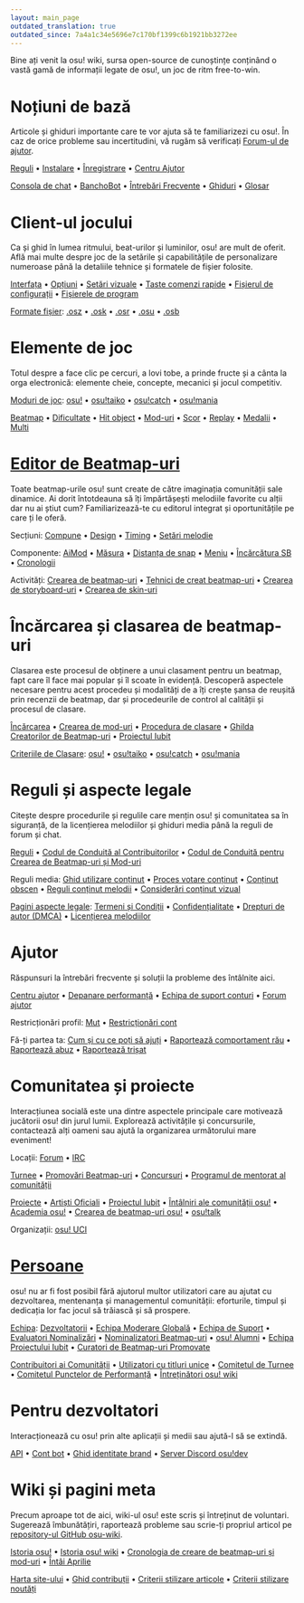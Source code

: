 ```yaml
---
layout: main_page
outdated_translation: true
outdated_since: 7a4a1c34e5696e7c170bf1399c6b1921bb3272ee
---
```


<div class="wiki-main-page__blurb">
Bine ați venit la osu! wiki, sursa open-source de cunoștințe conținând o vastă gamă de informații legate de osu!, un joc de ritm free-to-win.
</div>

<div class="wiki-main-page__panels">
<div class="wiki-main-page-panel wiki-main-page-panel--full">

# Noțiuni de bază

Articole și ghiduri importante care te vor ajuta să te familiarizezi cu osu!. În caz de orice probleme sau incertitudini, vă rugăm să verificați [Forum-ul de ajutor](https://osu.ppy.sh/forum/5).

[Reguli](/wiki/Rules) • [Instalare](/wiki/Client/Installation) • [Înregistrare](/wiki/Registration) • [Centru Ajutor](/wiki/Help_centre)

[Consola de chat](/wiki/Client/Interface/Chat_console) • [BanchoBot](/wiki/BanchoBot) • [Întrebări Frecvente](/wiki/FAQ) • [Ghiduri](/wiki/Guides) • [Glosar](/wiki/Sitemap)

</div>
<div class="wiki-main-page-panel">

# Client-ul jocului

Ca și ghid în lumea ritmului, beat-urilor și luminilor, osu! are mult de oferit. Află mai multe despre joc de la setările și capabilitățile de personalizare numeroase până la detaliile tehnice și formatele de fișier folosite.

[Interfața](/wiki/Client/Interface) • [Opțiuni](/wiki/Client/Options) • [Setări vizuale](/wiki/Client/Interface/Visual_settings) • [Taste comenzi rapide](/wiki/Client/Keyboard_shortcuts) • [Fișierul de configurații](/wiki/Client/Program_files/User_configuration_file) • [Fișierele de program](/wiki/Client/Program_files)

[Formate fișier](/wiki/Client/File_formats): [.osz](/wiki/Client/File_formats/Osz_(file_format)) • [.osk](/wiki/Client/File_formats/Osk_(file_format)) • [.osr](/wiki/Client/File_formats/Osr_(file_format)) • [.osu](/wiki/Client/File_formats/Osu_(file_format)) • [.osb](/wiki/Client/File_formats/Osb_(file_format))

</div>
<div class="wiki-main-page-panel">

# Elemente de joc

Totul despre a face clic pe cercuri, a lovi tobe, a prinde fructe și a cânta la orga electronică: elemente cheie, concepte, mecanici și jocul competitiv.

[Moduri de joc](/wiki/Game_mode): [osu!](/wiki/Game_mode/osu!) • [osu!taiko](/wiki/Game_mode/osu!taiko) • [osu!catch](/wiki/Game_mode/osu!catch) • [osu!mania](/wiki/Game_mode/osu!mania)

[Beatmap](/wiki/Beatmap) • [Dificultate](/wiki/Beatmap/Difficulty) • [Hit object](/wiki/Gameplay/Hit_object) • [Mod-uri](/wiki/Gameplay/Game_modifier) • [Scor](/wiki/Gameplay/Score) • [Replay](/wiki/Gameplay/Replay) • [Medalii](/wiki/Medals) • [Multi](/wiki/Client/Interface/Multiplayer)

</div>
<div class="wiki-main-page-panel">

# [Editor de Beatmap-uri](/wiki/Client/Beatmap_editor)

Toate beatmap-urile osu! sunt create de către imaginația comunității sale dinamice. Ai dorit întotdeauna să îți împărtășești melodiile favorite cu alții dar nu ai știut cum? Familiarizează-te cu editorul integrat și oportunitățile pe care ți le oferă.

Secțiuni: [Compune](/wiki/Client/Beatmap_editor/Compose) • [Design](/wiki/Client/Beatmap_editor/Design) • [Timing](/wiki/Client/Beatmap_editor/Timing) • [Setări melodie](/wiki/Client/Beatmap_editor/Song_Setup)

Componente: [AiMod](/wiki/Client/Beatmap_editor/AiMod) • [Măsura](/wiki/Client/Beatmap_editor/Beat_Snap_Divisor) • [Distanța de snap](/wiki/Client/Beatmap_editor/Distance_snap) • [Meniu](/wiki/Client/Beatmap_editor/Menu) • [Încărcătura SB](/wiki/Client/Beatmap_editor/SB_Load) • [Cronologii](/wiki/Client/Beatmap_editor/Timelines)

Activități: [Crearea de beatmap-uri](/wiki/Beatmapping) • [Tehnici de creat beatmap-uri](/wiki/Beatmapping/Mapping_techniques) • [Crearea de storyboard-uri](/wiki/Storyboard#storyboarding) • [Crearea de skin-uri](/wiki/Skinning)

</div>
<div class="wiki-main-page-panel">

# Încărcarea și clasarea de beatmap-uri

Clasarea este procesul de obținere a unui clasament pentru un beatmap, fapt care îl face mai popular și îl scoate în evidență. Descoperă aspectele necesare pentru acest procedeu și modalități de a îți crește șansa de reușită prin recenzii de beatmap, dar și procedeurile de control al calității și procesul de clasare.

[Încărcarea](/wiki/Beatmapping/Beatmap_submission) • [Crearea de mod-uri](/wiki/Modding) • [Procedura de clasare](/wiki/Beatmap_ranking_procedure) • [Ghilda Creatorilor de Beatmap-uri](/wiki/Community/Mappers_Guild) • [Proiectul Iubit](/wiki/Community/Project_Loved)

[Criteriile de Clasare](/wiki/Ranking_Criteria): [osu!](/wiki/Ranking_Criteria/osu!) • [osu!taiko](/wiki/Ranking_Criteria/osu!taiko) • [osu!catch](/wiki/Ranking_Criteria/osu!catch) • [osu!mania](/wiki/Ranking_Criteria/osu!mania)

</div>
<div class="wiki-main-page-panel">

# Reguli și aspecte legale

Citește despre procedurile și regulile care mențin osu! și comunitatea sa în siguranță, de la licențierea melodiilor și ghiduri media până la reguli de forum și chat.

[Reguli](/wiki/Rules) • [Codul de Conduită al Contribuitorilor](/wiki/Rules/Contributor_Code_of_Conduct) • [Codul de Conduită pentru Crearea de Beatmap-uri și Mod-uri](/wiki/Rules/Code_of_Conduct_for_Modding_and_Mapping)

Reguli media: [Ghid utilizare conținut](/wiki/Rules/Content_Usage_Guidelines) • [Proces votare conținut](/wiki/Rules/Content_Voting_Process) • [Conținut obscen](/wiki/Rules/Explicit_Content) • [Reguli conținut melodii](/wiki/Rules/Song_Content_Rules) • [Considerări conținut vizual](/wiki/Rules/Visual_Content_Considerations)

[Pagini aspecte legale](/wiki/Legal): [Termeni și Condiții](/wiki/Legal/Terms) • [Confidențialitate](/wiki/Legal/Privacy) • [Drepturi de autor (DMCA)](/wiki/Legal/Copyright) • [Licențierea melodiilor](/wiki/Legal/Music_licensing)

</div>
<div class="wiki-main-page-panel">

# Ajutor

Răspunsuri la întrebări frecvente și soluții la probleme des întâlnite aici.

[Centru ajutor](/wiki/Help_centre) • [Depanare performanță](/wiki/Performance_troubleshooting) • [Echipa de suport conturi](/wiki/People/Account_support_team) • [Forum ajutor](https://osu.ppy.sh/forum/5)

Restricționări profil: [Mut](/wiki/Silence) • [Restricționări cont](/wiki/Help_centre/Account_restrictions)

Fă-ți partea ta: [Cum și cu ce poți să ajuți](/wiki/Community/How_you_can_help!) • [Raportează comportament rău](/wiki/Reporting_bad_behaviour) • [Raportează abuz](/wiki/Reporting_bad_behaviour/Abuse) • [Raportează trișat](/wiki/Reporting_bad_behaviour/Handling_foul_play)

</div>
<div class="wiki-main-page-panel">

# Comunitatea și proiecte

Interacțiunea socială este una dintre aspectele principale care motivează jucătorii osu! din jurul lumii. Explorează activitățile și concursurile, contactează alți oameni sau ajută la organizarea următorului mare eveniment!

Locații: [Forum](/wiki/Community/Forum) • [IRC](/wiki/Community/Internet_Relay_Chat)

[Turnee](/wiki/Tournaments) • [Promovări Beatmap-uri](/wiki/Beatmap_Spotlights) • [Concursuri](/wiki/Contests) • [Programul de mentorat al comunității](/wiki/Community/Community_Mentorship_Program)

[Proiecte](/wiki/Community/Projects) • [Artiști Oficiali](/wiki/People/Featured_Artists) • [Proiectul Iubit](/wiki/Community/Project_Loved) • [Întâlniri ale comunității osu!](/wiki/Community/osu!_community_meetings) • [Academia osu!](/wiki/Community/Video_series/osu!academy) • [Crearea de beatmap-uri osu!](/wiki/Community/Video_series/osu!mapping) • [osu!talk](/wiki/Community/Video_series/osu!talk)

Organizații: [osu! UCI](/wiki/Community/Organisations/osu!_UCI)

</div>
<div class="wiki-main-page-panel">

# [Persoane](/wiki/People)

osu! nu ar fi fost posibil fără ajutorul multor utilizatori care au ajutat cu dezvoltarea, mentenanța și managementul comunității: eforturile, timpul și dedicația lor fac jocul să trăiască și să prospere.

[Echipa](/wiki/People/osu!_team): [Dezvoltatorii](/wiki/People/Developers) • [Echipa Moderare Globală](/wiki/People/Global_Moderation_Team) • [Echipa de Suport](/wiki/People/Support_Team) • [Evaluatori Nominalizări](/wiki/People/Nomination_Assessment_Team) • [Nominalizatori Beatmap-uri](/wiki/People/Beatmap_Nominators) • [osu! Alumni](/wiki/People/osu!_Alumni) • [Echipa Proiectului Iubit](/wiki/People/Project_Loved_Team) • [Curatori de Beatmap-uri Promovate](/wiki/People/Beatmap_Spotlight_Curators)

[Contribuitori ai Comunității](/wiki/People/Community_Contributors) • [Utilizatori cu titluri unice](/wiki/People/Users_with_unique_titles) • [Comitetul de Turnee](/wiki/People/Tournament_Committee) • [Comitetul Punctelor de Performanță](/wiki/People/Performance_Points_Committee) • [Întreținători osu! wiki](/wiki/People/osu!_wiki_maintainers)

</div>
<div class="wiki-main-page-panel">

# Pentru dezvoltatori

Interacționează cu osu! prin alte aplicații și medii sau ajută-l să se extindă.

[API](/wiki/osu!api) • [Cont bot](/wiki/Bot_account) • [Ghid identitate brand](/wiki/Brand_identity_guidelines) • [Server Discord osu!dev](/wiki/Community/osu!dev_Discord_server)

</div>
<div class="wiki-main-page-panel">

# Wiki și pagini meta

Precum aproape tot de aici, wiki-ul osu! este scris și întreținut de voluntari. Sugerează îmbunătățiri, raportează probleme sau scrie-ți propriul articol pe [repository-ul GitHub osu-wiki](https://github.com/ppy/osu-wiki).

[Istoria osu!](/wiki/History_of_osu!) • [Istoria osu! wiki](/wiki/History_of_osu!/osu!_wiki) • [Cronologia de creare de beatmap-uri și mod-uri](/wiki/History_of_osu!/Mapping_and_Modding_Timeline) • [Întâi Aprilie](/wiki/History_of_osu!/April_Fools)

[Harta site-ului](/wiki/Sitemap) • [Ghid contribuții](/wiki/osu!_wiki/Contribution_guide) • [Criterii stilizare articole](/wiki/Article_styling_criteria) • [Criterii stilizare noutăți](/wiki/News_styling_criteria)

</div>
</div>

